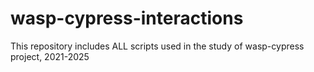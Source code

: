 # wasp-cypress-interactions
This repository includes ALL scripts used in the study of wasp-cypress project, 2021-2025
